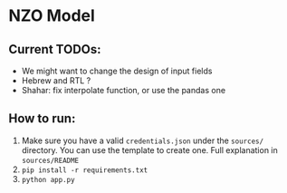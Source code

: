 # NZO Model

## Current TODOs:
- We might want to change the design of input fields
- Hebrew and RTL ?
- Shahar: fix interpolate function, or use the pandas one

## How to run:
1. Make sure you have a valid `credentials.json` under the `sources/` directory. You can use the template to create one. Full explanation in `sources/README`
2. `pip install -r requirements.txt`   
3. `python app.py`

